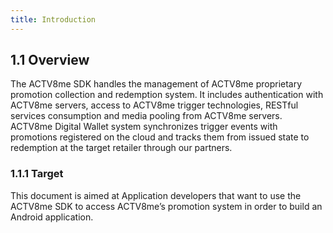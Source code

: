 ```yaml
---
title: Introduction
---
```

## 1.1 Overview

The ACTV8me SDK handles the management of ACTV8me proprietary promotion collection and  redemption  system.  It  includes  authentication  with  ACTV8me  servers,  access  to  ACTV8me trigger technologies, RESTful services consumption and media pooling from ACTV8me servers. ACTV8me  Digital  Wallet  system  synchronizes  trigger  events  with  promotions  registered  on  the cloud  and  tracks  them  from  issued  state  to  redemption  at  the  target  retailer  through  our partners.

### 1.1.1 Target

This document is aimed at Application developers that want to use the ACTV8me SDK to access ACTV8me’s promotion system in order to build an Android application.
